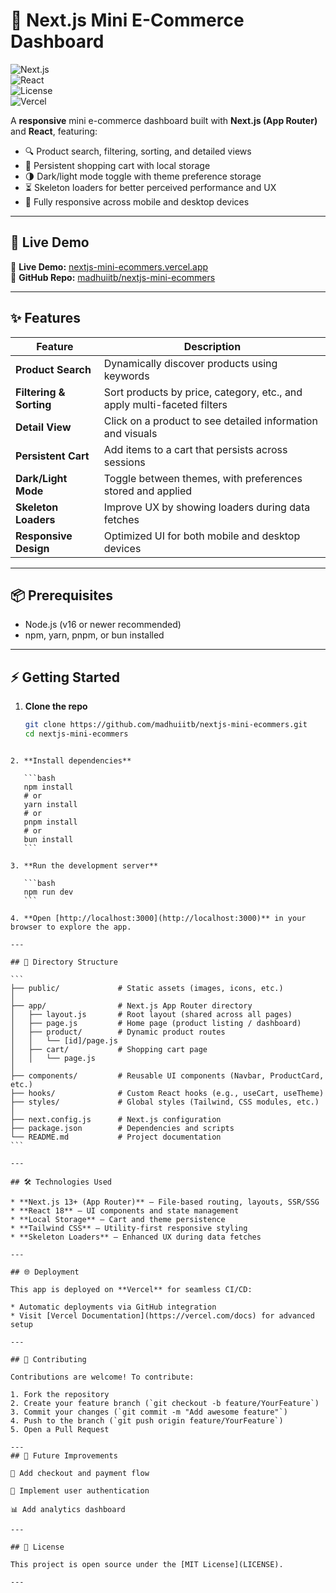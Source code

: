 # 🛒 Next.js Mini E-Commerce Dashboard

![Next.js](https://img.shields.io/badge/Next.js-13+-000000?logo=next.js)  
![React](https://img.shields.io/badge/React-18-61dafb?logo=react)  
![License](https://img.shields.io/badge/License-MIT-green)  
![Vercel](https://img.shields.io/badge/Deployed%20on-Vercel-black?logo=vercel)

A **responsive** mini e-commerce dashboard built with **Next.js (App Router)** and **React**, featuring:

- 🔍 Product search, filtering, sorting, and detailed views  
- 🛒 Persistent shopping cart with local storage  
- 🌗 Dark/light mode toggle with theme preference storage  
- ⏳ Skeleton loaders for better perceived performance and UX  
- 📱 Fully responsive across mobile and desktop devices  

---

## 🚀 Live Demo  

🔗 **Live Demo:** [nextjs-mini-ecommers.vercel.app](https://nextjs-mini-ecommers.vercel.app/)  
🔗 **GitHub Repo:** [madhuiitb/nextjs-mini-ecommers](https://github.com/madhuiitb/nextjs-mini-ecommers/tree/main)


---

## ✨ Features  

| Feature                   | Description |
|---------------------------|-------------|
| **Product Search**        | Dynamically discover products using keywords |
| **Filtering & Sorting**   | Sort products by price, category, etc., and apply multi-faceted filters |
| **Detail View**           | Click on a product to see detailed information and visuals |
| **Persistent Cart**       | Add items to a cart that persists across sessions |
| **Dark/Light Mode**       | Toggle between themes, with preferences stored and applied |
| **Skeleton Loaders**      | Improve UX by showing loaders during data fetches |
| **Responsive Design**     | Optimized UI for both mobile and desktop devices |

---

## 📦 Prerequisites  

- Node.js (v16 or newer recommended)  
- npm, yarn, pnpm, or bun installed  

---

## ⚡ Getting Started  

1. **Clone the repo**
   ```bash
   git clone https://github.com/madhuiitb/nextjs-mini-ecommers.git
   cd nextjs-mini-ecommers
````

2. **Install dependencies**

   ```bash
   npm install
   # or
   yarn install
   # or
   pnpm install
   # or
   bun install
   ```

3. **Run the development server**

   ```bash
   npm run dev
   ```

4. **Open [http://localhost:3000](http://localhost:3000)** in your browser to explore the app.

---

## 📂 Directory Structure

```
├── public/             # Static assets (images, icons, etc.)
│
├── app/                # Next.js App Router directory
│   ├── layout.js       # Root layout (shared across all pages)
│   ├── page.js         # Home page (product listing / dashboard)
│   ├── product/        # Dynamic product routes
│   │   └── [id]/page.js
│   ├── cart/           # Shopping cart page
│   │   └── page.js
│
├── components/         # Reusable UI components (Navbar, ProductCard, etc.)
├── hooks/              # Custom React hooks (e.g., useCart, useTheme)
├── styles/             # Global styles (Tailwind, CSS modules, etc.)
│
├── next.config.js      # Next.js configuration
├── package.json        # Dependencies and scripts
└── README.md           # Project documentation
```

---

## 🛠️ Technologies Used

* **Next.js 13+ (App Router)** — File-based routing, layouts, SSR/SSG
* **React 18** — UI components and state management
* **Local Storage** — Cart and theme persistence
* **Tailwind CSS** — Utility-first responsive styling
* **Skeleton Loaders** — Enhanced UX during data fetches

---

## 🌐 Deployment

This app is deployed on **Vercel** for seamless CI/CD:

* Automatic deployments via GitHub integration
* Visit [Vercel Documentation](https://vercel.com/docs) for advanced setup

---

## 🤝 Contributing

Contributions are welcome! To contribute:

1. Fork the repository
2. Create your feature branch (`git checkout -b feature/YourFeature`)
3. Commit your changes (`git commit -m "Add awesome feature"`)
4. Push to the branch (`git push origin feature/YourFeature`)
5. Open a Pull Request

---
## 📌 Future Improvements

🛒 Add checkout and payment flow

👤 Implement user authentication

📊 Add analytics dashboard

---

## 📜 License

This project is open source under the [MIT License](LICENSE).

---

